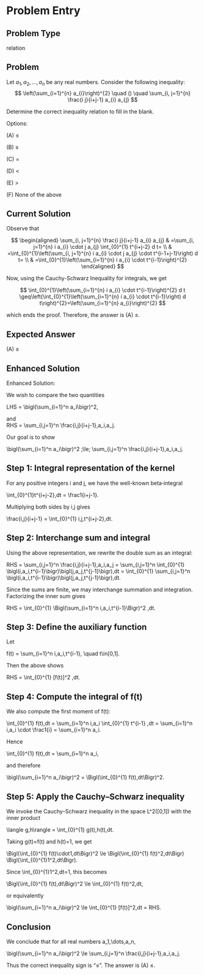 # Problem Entry

## Problem Type
relation

## Problem
Let $a_{1}, a_{2}, \ldots, a_{n}$ be any real numbers. Consider the following inequality:
$$
\left(\sum_{i=1}^{n} a_{i}\right)^{2} \quad () \quad \sum_{i, j=1}^{n} \frac{i j}{i+j-1} a_{i} a_{j}
$$

Determine the correct inequality relation to fill in the blank.

Options:

(A) $\leq$ 

(B) $\geq$

(C) $=$ 

(D) $<$

(E) $>$

(F) None of the above

## Current Solution
Observe that

$$
\begin{aligned}
\sum_{i, j=1}^{n} \frac{i j}{i+j-1} a_{i} a_{j} & =\sum_{i, j=1}^{n} i a_{i} \cdot j a_{j} \int_{0}^{1} t^{i+j-2} d t= \\
& =\int_{0}^{1}\left(\sum_{i, j=1}^{n} i a_{i} \cdot j a_{j} \cdot t^{i-1+j-1}\right) d t= \\
& =\int_{0}^{1}\left(\sum_{i=1}^{n} i a_{i} \cdot t^{i-1}\right)^{2}
\end{aligned}
$$

Now, using the Cauchy-Schwarz Inequality for integrals, we get

$$
\int_{0}^{1}\left(\sum_{i=1}^{n} i a_{i} \cdot t^{i-1}\right)^{2} d t \geq\left(\int_{0}^{1}\left(\sum_{i=1}^{n} i a_{i} \cdot t^{i-1}\right) d t\right)^{2}=\left(\sum_{i=1}^{n} a_{i}\right)^{2}
$$

which ends the proof. Therefore, the answer is (A) $\leq$.

## Expected Answer
(A) $\leq$

## Enhanced Solution
Enhanced Solution:

We wish to compare the two quantities

  LHS = \bigl(\sum_{i=1}^n a_i\bigr)^2,
  
and  
  RHS = \sum_{i,j=1}^n \frac{i\,j}{i+j-1}\,a_i\,a_j.

Our goal is to show

  \bigl(\sum_{i=1}^n a_i\bigr)^2 \;\le\; \sum_{i,j=1}^n \frac{i\,j}{i+j-1}\,a_i\,a_j.

Step 1: Integral representation of the kernel
---------------------------------------------
For any positive integers i and j, we have the well-known beta‐integral

  \int_{0}^{1}t^{i+j-2}\,dt 
  = \frac1{i+j-1}.

Multiplying both sides by i\,j gives

  \frac{i\,j}{i+j-1}
  = \int_{0}^{1} i\,j\,t^{i+j-2}\,dt.

Step 2: Interchange sum and integral
-------------------------------------
Using the above representation, we rewrite the double sum as an integral:

  RHS
  = \sum_{i,j=1}^n \frac{i\,j}{i+j-1}\,a_i\,a_j
  = \sum_{i,j=1}^n \int_{0}^{1} \bigl(i\,a_i\,t^{i-1}\bigr)\bigl(j\,a_j\,t^{j-1}\bigr)\,dt
  = \int_{0}^{1} \sum_{i,j=1}^n \bigl(i\,a_i\,t^{i-1}\bigr)\bigl(j\,a_j\,t^{j-1}\bigr)\,dt.

Since the sums are finite, we may interchange summation and integration. Factorizing the inner sum gives

  RHS = \int_{0}^{1} \Bigl(\sum_{i=1}^n i\,a_i\,t^{i-1}\Bigr)^2 \,dt.

Step 3: Define the auxiliary function
--------------------------------------
Let

  f(t) = \sum_{i=1}^n i\,a_i\,t^{i-1}, \quad t\in[0,1].

Then the above shows

  RHS = \int_{0}^{1} [f(t)]^2 \,dt.

Step 4: Compute the integral of f(t)
--------------------------------------
We also compute the first moment of f(t):

  \int_{0}^{1} f(t)\,dt
  = \sum_{i=1}^n i\,a_i \int_{0}^{1} t^{i-1} \,dt
  = \sum_{i=1}^n i\,a_i \cdot \frac1{i}
  = \sum_{i=1}^n a_i.

Hence

  \int_{0}^{1} f(t)\,dt = \sum_{i=1}^n a_i,

and therefore

  \bigl(\sum_{i=1}^n a_i\bigr)^2 = \Bigl(\int_{0}^{1} f(t)\,dt\Bigr)^2.

Step 5: Apply the Cauchy–Schwarz inequality
--------------------------------------------
We invoke the Cauchy–Schwarz inequality in the space L^2([0,1]) with the inner product

  \langle g,h\rangle = \int_{0}^{1} g(t)\,h(t)\,dt.

Taking g(t)=f(t) and h(t)=1, we get

  \Bigl(\int_{0}^{1} f(t)\cdot1\,dt\Bigr)^2
  \le \Bigl(\int_{0}^{1} f(t)^2\,dt\Bigr) \Bigl(\int_{0}^{1}1^2\,dt\Bigr).

Since \int_{0}^{1}1^2\,dt=1, this becomes

  \Bigl(\int_{0}^{1} f(t)\,dt\Bigr)^2 \le \int_{0}^{1} f(t)^2\,dt,

or equivalently

  \bigl(\sum_{i=1}^n a_i\bigr)^2 \le \int_{0}^{1} [f(t)]^2\,dt = RHS.

Conclusion
----------
We conclude that for all real numbers a_1,\dots,a_n,

  \bigl(\sum_{i=1}^n a_i\bigr)^2 \le \sum_{i,j=1}^n \frac{i\,j}{i+j-1}\,a_i\,a_j.

Thus the correct inequality sign is “≤”.  The answer is (A) ≤.
